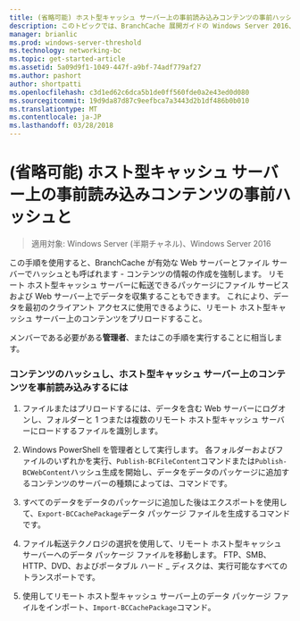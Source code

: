 ```yaml
---
title: (省略可能) ホスト型キャッシュ サーバー上の事前読み込みコンテンツの事前ハッシュと
description: このトピックでは、BranchCache 展開ガイドの Windows Server 2016、ブランチ オフィスに WAN 帯域幅の使用を最適化するために分散され、ホスト型キャッシュ モードで BranchCache を展開する方法を示しますの一部です。
manager: brianlic
ms.prod: windows-server-threshold
ms.technology: networking-bc
ms.topic: get-started-article
ms.assetid: 5a09d9f1-1049-447f-a9bf-74adf779af27
ms.author: pashort
author: shortpatti
ms.openlocfilehash: c3d1ed62c6dca5b1de0ff560fde0a2e43ed0d080
ms.sourcegitcommit: 19d9da87d87c9eefbca7a3443d2b1df486b0b010
ms.translationtype: MT
ms.contentlocale: ja-JP
ms.lasthandoff: 03/28/2018
---
```

# <a name="prehashing-and-preloading-content-on-hosted-cache-servers-optional"></a>(省略可能) ホスト型キャッシュ サーバー上の事前読み込みコンテンツの事前ハッシュと

>適用対象: Windows Server (半期チャネル)、Windows Server 2016

この手順を使用すると、BranchCache が有効な Web サーバーとファイル サーバーでハッシュとも呼ばれます - コンテンツの情報の作成を強制します。 リモート ホスト型キャッシュ サーバーに転送できるパッケージにファイル サービスおよび Web サーバー上でデータを収集することもできます。  これにより、データを最初のクライアント アクセスに使用できるように、リモート ホスト型キャッシュ サーバー上のコンテンツをプリロードすること。  
  
メンバーである必要がある**管理者**、またはこの手順を実行することに相当します。  
  
### <a name="to-prehash-content-and-preload-the-content-on-hosted-cache-servers"></a>コンテンツのハッシュし、ホスト型キャッシュ サーバー上のコンテンツを事前読み込みするには  
  
1.  ファイルまたはプリロードするには、データを含む Web サーバーにログオンし、フォルダーと 1 つまたは複数のリモート ホスト型キャッシュ サーバーにロードするファイルを識別します。  
  
2.  Windows PowerShell を管理者として実行します。 各フォルダーおよびファイルのいずれかを実行、`Publish-BCFileContent`コマンドまたは`Publish-BCWebContent`ハッシュ生成を開始し、データをデータのパッケージに追加するコンテンツのサーバーの種類によっては、コマンドです。  
  
3.  すべてのデータをデータのパッケージに追加した後はエクスポートを使用して、`Export-BCCachePackage`データ パッケージ ファイルを生成するコマンドです。  
  
4.  ファイル転送テクノロジの選択を使用して、リモート ホスト型キャッシュ サーバーへのデータ パッケージ ファイルを移動します。  FTP、SMB、HTTP、DVD、およびポータブル ハード _ ディスクは、実行可能なすべてのトランスポートです。  
  
5.  使用してリモート ホスト型キャッシュ サーバー上のデータ パッケージ ファイルをインポート、`Import-BCCachePackage`コマンド。  
  

